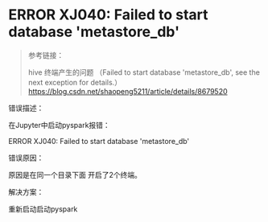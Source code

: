 # ERROR XJ040: Failed to start database 'metastore_db'

> 参考链接：
> 
> hive 终端产生的问题 （Failed to start database 'metastore_db', see the next exception for details.）
> <https://blog.csdn.net/shaopeng5211/article/details/8679520>

错误描述：

在Jupyter中启动pyspark报错：

ERROR XJ040: Failed to start database 'metastore_db'

错误原因：

原因是在同一个目录下面 开启了2个终端。

解决方案：

重新启动启动pyspark